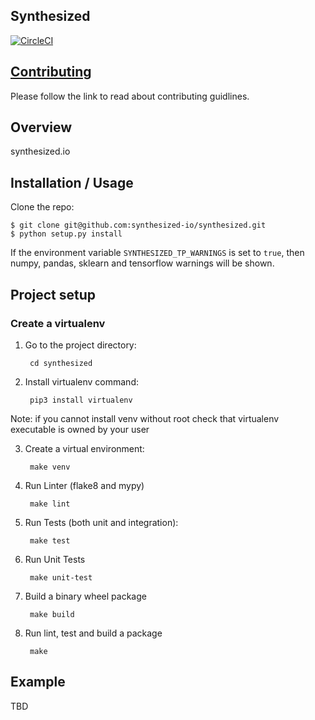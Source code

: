 Synthesized
--------

[![CircleCI](https://circleci.com/gh/synthesized-io/synthesized.svg?style=svg&circle-token=a798b03cdec6651b6604af9121cd5ad12a9c691d)](https://circleci.com/gh/synthesized-io/synthesized)

[Contributing](https://github.com/synthesized-io/synthesized/blob/master/CONTRIBUTING.md)
--------------
Please follow the link to read about contributing guidlines.

Overview
--------

synthesized.io

Installation / Usage
--------------------

Clone the repo:

    $ git clone git@github.com:synthesized-io/synthesized.git
    $ python setup.py install

If the environment variable `SYNTHESIZED_TP_WARNINGS` is set to `true`, then numpy, pandas, sklearn and tensorflow warnings will be shown.
    
Project setup
-------------

### Create a virtualenv

1. Go to the project directory:

        cd synthesized

2. Install virtualenv command:

        pip3 install virtualenv
        
Note: if you cannot install venv without root check that virtualenv executable is owned by your user

3. Create a virtual environment:

        make venv

4. Run Linter (flake8 and mypy)

        make lint

5. Run Tests (both unit and integration):

        make test
        
6. Run Unit Tests

        make unit-test
        
7. Build a binary wheel package

        make build

8. Run lint, test and build a package

        make
Example
-------

TBD
